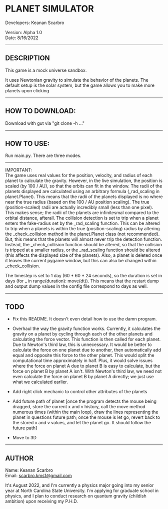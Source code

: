 # PLANET SIMULATOR

Developers: Keanan Scarbro

Version: Alpha 1.0 <br>
Date: 8/16/2022

___
## DESCRIPTION

This game is a mock universe sandbox.

It uses Newtonian gravity to simulate the behavior of the planets. The default setup is the solar system, but the game allows you to make more planets upon clicking
___
## HOW TO DOWNLOAD:

Download with gut via "git clone -h ..."

___
## HOW TO USE:
Run main.py. There are three modes. 

___
IMPORTANT: <br>
The game uses real values for the position, velocity, and radius of each planet to calculate the gravity. However, in the live simulation, the position is scaled (by 100 / AU), so that the orbits can fit in the window. The radii of the planets displayed are calculated using an arbitrary formula (_rad_scaling in planet.Planet). This means that the radii of the planets displayed is no where near the true radius (based on the 100 / AU position scaling). The true (position-scaled) radii are actually incredibly small (less than one pixel). This makes sense; the radii of the planets are infinitesmal compared to the orbital distance, afterall. The collision detection is set to trip when a planet enters the fake-radius set by the _rad_scaling function. This can be altered to trip when a planets is within the true (position-scaling) radius by altering the _check_collision method in the planet.Planet class (not recommended). But, this means that the planets will almost never trip the detection function. Instead, the _check_collision function should be altered, so that the collision is tripped at a smaller radius, or the _rad_scaling function should be altered (this affects the displayed size of the planets). Also, a planet is deleted once it leaves the current pygame window, but this can also be changed within _check_collision.

The timestep is set to 1 day (60 * 60 * 24 seconds), so the duration is set in days (for _ in range(duration): move(dt)). This means that the restart dump and output dump values in the config file correspond to days as well.
___

## TODO
- Fix this README. It doesn't even detail how to use the damn program.
- Overhaul the way the gravity function works. Currently, it calculates the gravity on a planet by cycling through each of the other planets and calculating the force vector. This function is then called for each planet. Due to Newton's 
third law, this is unnecessary. It would be better to calculate the force on one planet due to another, then automatically add equal and opposite this force to the other planet. This would split the computational time approximately in half.
Plus, it would solve issues where the force on planet A due to planet B is easy to calculate, but the force on planet B by planet A isn't. With Newton's third law, we need not even calculate the force on planet B by planet A directly;
we just use what we calculated earlier.

- Add right click mechanic to control other attributes of the planets

- Add future path of planet [once the program detects the mouse being dragged, store the current x and v history, call the move method numerous times (within the main loop), draw the lines representing the planet in questions future 
path; once the mouse is let go, revert back to the stored x and v values, and let the planet go. It should follow the future path]

- Move to 3D
___

## AUTHOR
Name: Keanan Scarbro <br>
Email: scarbro.kms1@gmail.com

It's August 2022, and I'm currently a physics major going into my senior year at North Carolina State University. I'm applying for graduate school in physics, and I plan to conduct research on quantum gravity (childish ambition) 
upon receiving my P.H.D.
